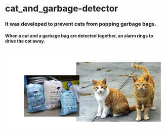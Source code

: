 # cat_and_garbage-detector

### It was developed to prevent cats from popping garbage bags.

#### When a cat and a garbage bag are detected together, an alarm rings to drive the cat away.
![jpg_1](./reference/image.png)

